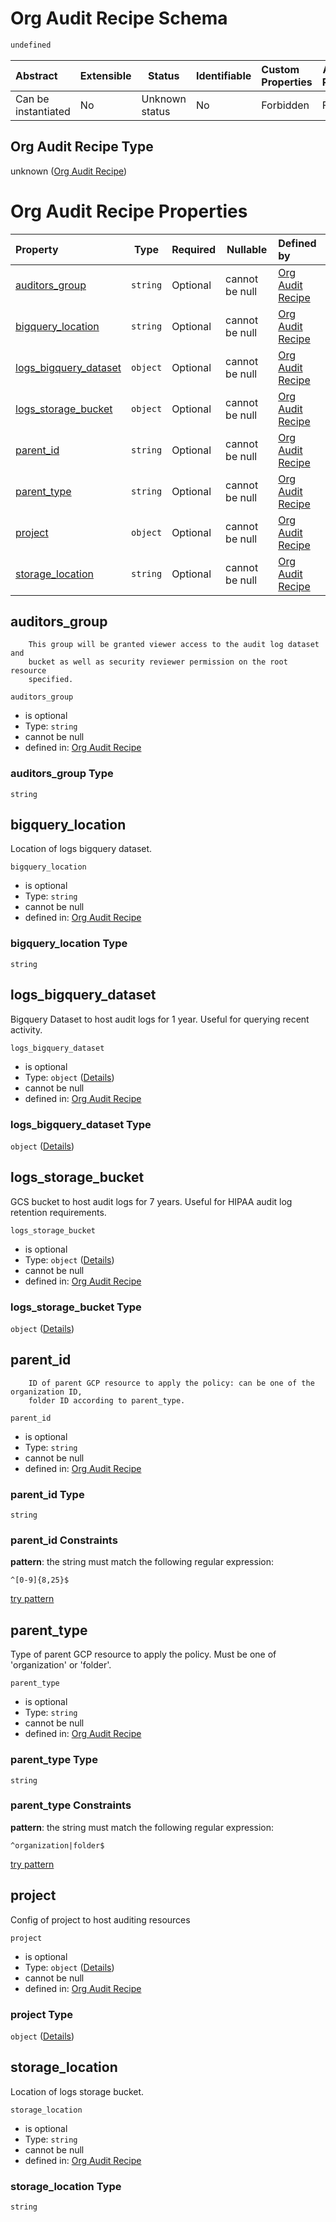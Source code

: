 # Org Audit Recipe Schema

```txt
undefined
```




| Abstract            | Extensible | Status         | Identifiable | Custom Properties | Additional Properties | Access Restrictions | Defined In                                                                                                |
| :------------------ | ---------- | -------------- | ------------ | :---------------- | --------------------- | ------------------- | --------------------------------------------------------------------------------------------------------- |
| Can be instantiated | No         | Unknown status | No           | Forbidden         | Forbidden             | none                | [audit.schema.json](../../../../../../../../../../tmp/182028425/audit.schema.json "open original schema") |

## Org Audit Recipe Type

unknown ([Org Audit Recipe](audit.md))

# Org Audit Recipe Properties

| Property                                        | Type     | Required | Nullable       | Defined by                                                                                                  |
| :---------------------------------------------- | -------- | -------- | -------------- | :---------------------------------------------------------------------------------------------------------- |
| [auditors_group](#auditors_group)               | `string` | Optional | cannot be null | [Org Audit Recipe](audit-properties-auditors_group.md "undefined#/properties/auditors_group")               |
| [bigquery_location](#bigquery_location)         | `string` | Optional | cannot be null | [Org Audit Recipe](audit-properties-bigquery_location.md "undefined#/properties/bigquery_location")         |
| [logs_bigquery_dataset](#logs_bigquery_dataset) | `object` | Optional | cannot be null | [Org Audit Recipe](audit-properties-logs_bigquery_dataset.md "undefined#/properties/logs_bigquery_dataset") |
| [logs_storage_bucket](#logs_storage_bucket)     | `object` | Optional | cannot be null | [Org Audit Recipe](audit-properties-logs_storage_bucket.md "undefined#/properties/logs_storage_bucket")     |
| [parent_id](#parent_id)                         | `string` | Optional | cannot be null | [Org Audit Recipe](audit-properties-parent_id.md "undefined#/properties/parent_id")                         |
| [parent_type](#parent_type)                     | `string` | Optional | cannot be null | [Org Audit Recipe](audit-properties-parent_type.md "undefined#/properties/parent_type")                     |
| [project](#project)                             | `object` | Optional | cannot be null | [Org Audit Recipe](audit-properties-project.md "undefined#/properties/project")                             |
| [storage_location](#storage_location)           | `string` | Optional | cannot be null | [Org Audit Recipe](audit-properties-storage_location.md "undefined#/properties/storage_location")           |

## auditors_group

        This group will be granted viewer access to the audit log dataset and
        bucket as well as security reviewer permission on the root resource
        specified.


`auditors_group`

-   is optional
-   Type: `string`
-   cannot be null
-   defined in: [Org Audit Recipe](audit-properties-auditors_group.md "undefined#/properties/auditors_group")

### auditors_group Type

`string`

## bigquery_location

Location of logs bigquery dataset.


`bigquery_location`

-   is optional
-   Type: `string`
-   cannot be null
-   defined in: [Org Audit Recipe](audit-properties-bigquery_location.md "undefined#/properties/bigquery_location")

### bigquery_location Type

`string`

## logs_bigquery_dataset

Bigquery Dataset to host audit logs for 1 year. Useful for querying recent activity.


`logs_bigquery_dataset`

-   is optional
-   Type: `object` ([Details](audit-properties-logs_bigquery_dataset.md))
-   cannot be null
-   defined in: [Org Audit Recipe](audit-properties-logs_bigquery_dataset.md "undefined#/properties/logs_bigquery_dataset")

### logs_bigquery_dataset Type

`object` ([Details](audit-properties-logs_bigquery_dataset.md))

## logs_storage_bucket

GCS bucket to host audit logs for 7 years. Useful for HIPAA audit log retention requirements.


`logs_storage_bucket`

-   is optional
-   Type: `object` ([Details](audit-properties-logs_storage_bucket.md))
-   cannot be null
-   defined in: [Org Audit Recipe](audit-properties-logs_storage_bucket.md "undefined#/properties/logs_storage_bucket")

### logs_storage_bucket Type

`object` ([Details](audit-properties-logs_storage_bucket.md))

## parent_id

        ID of parent GCP resource to apply the policy: can be one of the organization ID,
        folder ID according to parent_type.


`parent_id`

-   is optional
-   Type: `string`
-   cannot be null
-   defined in: [Org Audit Recipe](audit-properties-parent_id.md "undefined#/properties/parent_id")

### parent_id Type

`string`

### parent_id Constraints

**pattern**: the string must match the following regular expression: 

```regexp
^[0-9]{8,25}$
```

[try pattern](https://regexr.com/?expression=%5E%5B0-9%5D%7B8%2C25%7D%24 "try regular expression with regexr.com")

## parent_type

Type of parent GCP resource to apply the policy. Must be one of 'organization' or 'folder'.


`parent_type`

-   is optional
-   Type: `string`
-   cannot be null
-   defined in: [Org Audit Recipe](audit-properties-parent_type.md "undefined#/properties/parent_type")

### parent_type Type

`string`

### parent_type Constraints

**pattern**: the string must match the following regular expression: 

```regexp
^organization|folder$
```

[try pattern](https://regexr.com/?expression=%5Eorganization%7Cfolder%24 "try regular expression with regexr.com")

## project

Config of project to host auditing resources


`project`

-   is optional
-   Type: `object` ([Details](audit-properties-project.md))
-   cannot be null
-   defined in: [Org Audit Recipe](audit-properties-project.md "undefined#/properties/project")

### project Type

`object` ([Details](audit-properties-project.md))

## storage_location

Location of logs storage bucket.


`storage_location`

-   is optional
-   Type: `string`
-   cannot be null
-   defined in: [Org Audit Recipe](audit-properties-storage_location.md "undefined#/properties/storage_location")

### storage_location Type

`string`
